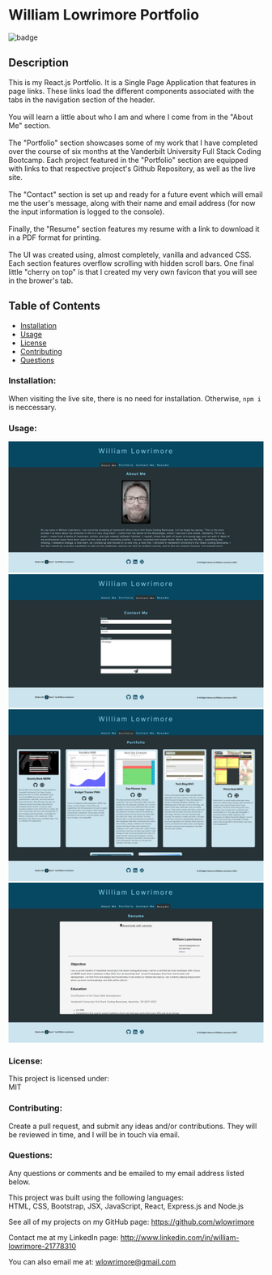 # William Lowrimore Portfolio

![badge](https://img.shields.io/badge/license-MIT-skyblue)<br />

## Description

This is my React.js Portfolio. It is a Single Page Application that features in page links. These links load the different components associated with the tabs in the navigation section of the header.<br><br> You will learn a little about who I am and where I come from in the "About Me" section.<br><br> The "Portfolio" section showcases some of my work that I have completed over the course of six months at the Vanderbilt University Full Stack Coding Bootcamp. Each project featured in the "Portfolio" section are equipped with links to that respective project's Github Repository, as well as the live site.<br><br> The "Contact" section is set up and ready for a future event which will email me the user's message, along with their name and email address (for now the input information is logged to the console).<br><br> Finally, the "Resume" section features my resume with a link to download it in a PDF format for printing.<br><br> The UI was created using, almost completely, vanilla and advanced CSS. Each section features overflow scrolling with hidden scroll bars. One final little "cherry on top" is that I created my very own favicon that you will see in the brower's tab.

## Table of Contents

- [Installation](#installation)
- [Usage](#usage)
- [License](#license)
- [Contributing](#contributing)
- [Questions](#questions)

### Installation:

When visiting the live site, there is no need for installation. Otherwise, `npm i` is neccessary.

### Usage:

  <img src="src\assets\images\ss-about.jpg" alt="screenshot" />
  <img src="src\assets\images\ss-contact.jpg" alt="screenshot" />
  <img src="src\assets\images\ss-portfolio.jpg" alt="screenshot" />
  <img src="src\assets\images\ss-resume.jpg" alt="screenshot" />

### License:

This project is licensed under:<br />
MIT

### Contributing:

Create a pull request, and submit any ideas and/or contributions. They will be reviewed in time, and I will be in touch via email.

### Questions:

Any questions or comments and be emailed to my email address listed below.<br />

This project was built using the following languages:<br />
HTML, CSS, Bootstrap, JSX, JavaScript, React, Express.js and Node.js

See all of my projects on my GitHub page: https://github.com/wlowrimore

Contact me at my LinkedIn page: http://www.linkedin.com/in/william-lowrimore-21778310

You can also email me at: wlowrimore@gmail.com

